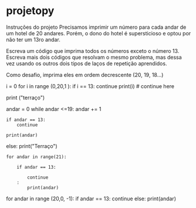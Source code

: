 # projetopy
Instruções do projeto
Precisamos imprimir um número para cada andar de um hotel de 20 andares. Porém, o dono do hotel é supersticioso e optou por não ter um 13ro andar.

Escreva um código que imprima todos os números exceto o número 13.
Escreva mais dois códigos que resolvam o mesmo problema, mas dessa vez usando os outros dois tipos de laços de repetição aprendidos.

Como desafio, imprima eles em ordem decrescente (20, 19, 18...)



i = 0
for i in range (0,20,1 ):
    if i == 13:
        continue
    print(i)
    # continue here

print ("terraço")


andar = 0
while andar <=19:
    andar += 1

    if andar == 13:
        continue

    print(andar)

else:
    print("Terraço")

    for andar in range(21):

        if andar == 13:

            continue
        :
            print(andar)


for andar in range (20,0, -1):
    if andar == 13:
        continue
    else:
        print(andar)
